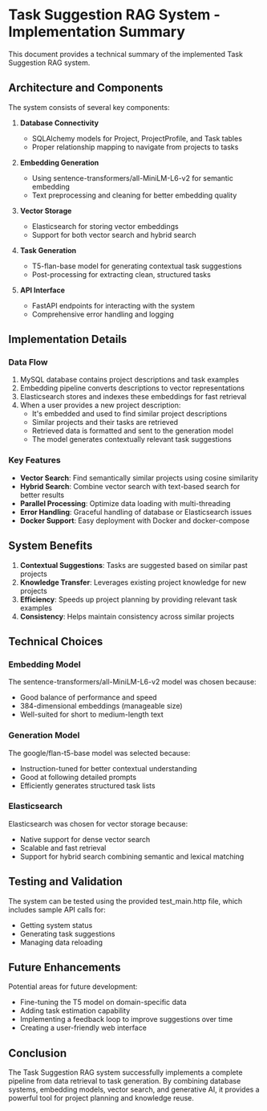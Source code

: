 # Task Suggestion RAG System - Implementation Summary

This document provides a technical summary of the implemented Task Suggestion RAG system.

## Architecture and Components

The system consists of several key components:

1. **Database Connectivity**
   - SQLAlchemy models for Project, ProjectProfile, and Task tables
   - Proper relationship mapping to navigate from projects to tasks

2. **Embedding Generation**
   - Using sentence-transformers/all-MiniLM-L6-v2 for semantic embedding
   - Text preprocessing and cleaning for better embedding quality

3. **Vector Storage**
   - Elasticsearch for storing vector embeddings
   - Support for both vector search and hybrid search

4. **Task Generation**
   - T5-flan-base model for generating contextual task suggestions
   - Post-processing for extracting clean, structured tasks

5. **API Interface**
   - FastAPI endpoints for interacting with the system
   - Comprehensive error handling and logging

## Implementation Details

### Data Flow

1. MySQL database contains project descriptions and task examples
2. Embedding pipeline converts descriptions to vector representations
3. Elasticsearch stores and indexes these embeddings for fast retrieval
4. When a user provides a new project description:
   - It's embedded and used to find similar project descriptions
   - Similar projects and their tasks are retrieved
   - Retrieved data is formatted and sent to the generation model
   - The model generates contextually relevant task suggestions

### Key Features

- **Vector Search**: Find semantically similar projects using cosine similarity
- **Hybrid Search**: Combine vector search with text-based search for better results
- **Parallel Processing**: Optimize data loading with multi-threading
- **Error Handling**: Graceful handling of database or Elasticsearch issues
- **Docker Support**: Easy deployment with Docker and docker-compose

## System Benefits

1. **Contextual Suggestions**: Tasks are suggested based on similar past projects
2. **Knowledge Transfer**: Leverages existing project knowledge for new projects
3. **Efficiency**: Speeds up project planning by providing relevant task examples
4. **Consistency**: Helps maintain consistency across similar projects

## Technical Choices

### Embedding Model

The sentence-transformers/all-MiniLM-L6-v2 model was chosen because:
- Good balance of performance and speed
- 384-dimensional embeddings (manageable size)
- Well-suited for short to medium-length text

### Generation Model

The google/flan-t5-base model was selected because:
- Instruction-tuned for better contextual understanding
- Good at following detailed prompts
- Efficiently generates structured task lists

### Elasticsearch

Elasticsearch was chosen for vector storage because:
- Native support for dense vector search
- Scalable and fast retrieval
- Support for hybrid search combining semantic and lexical matching

## Testing and Validation

The system can be tested using the provided test_main.http file, which includes sample API calls for:
- Getting system status
- Generating task suggestions
- Managing data reloading

## Future Enhancements

Potential areas for future development:
- Fine-tuning the T5 model on domain-specific data
- Adding task estimation capability
- Implementing a feedback loop to improve suggestions over time
- Creating a user-friendly web interface

## Conclusion

The Task Suggestion RAG system successfully implements a complete pipeline from data retrieval to task generation. By combining database systems, embedding models, vector search, and generative AI, it provides a powerful tool for project planning and knowledge reuse.
